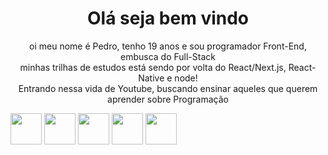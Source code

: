 <h1 align="center">Olá seja bem vindo</h1>

<p align="center"> 
  oi meu nome é Pedro, tenho 19 anos e sou programador Front-End, embusca do Full-Stack <br/>
  minhas trilhas de estudos está sendo por volta do React/Next.js, React-Native e node! <br/>
  Entrando nessa vida de Youtube, buscando ensinar aqueles que querem aprender sobre Programação
</p>

<div  >
<img src="https://cdn4.iconfinder.com/data/icons/logos-3/600/React.js_logo-512.png" width="50px" height="50px"  >
<img src="https://www.asapdevelopers.com/wp-content/uploads/2019/04/next_js.png" width="50px" height="50px" >
<img src="https://th.bing.com/th/id/Rcd7bb6bec60f6799aa174b4e07b92ea4?rik=la%2bln0s0%2fjF9OA&pid=ImgRaw" width="50px" height="50px" >
<img src="https://cdn.freebiesupply.com/logos/large/2x/nodejs-icon-logo-png-transparent.png" width="50px" height="50px" >
<img src="https://th.bing.com/th/id/OIP.TOkyoG9WekimdckvSDxdtgHaFt?pid=ImgDet&rs=1" width="50px" height="50px" >
</div>

